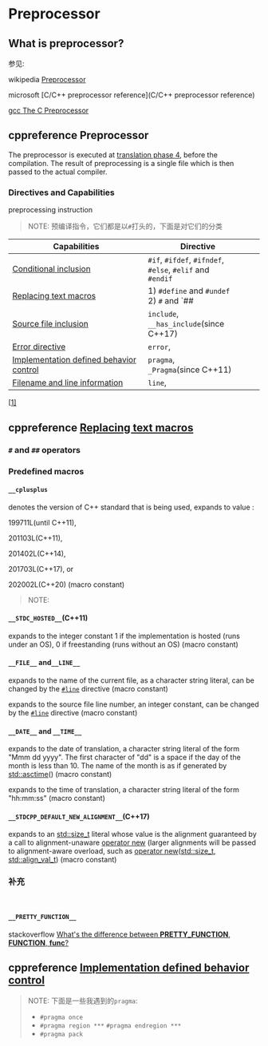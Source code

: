 # Preprocessor 

## What is preprocessor?

参见: 

wikipedia [Preprocessor](https://en.wikipedia.org/wiki/Preprocessor)



microsoft [C/C++ preprocessor reference](C/C++ preprocessor reference)



[gcc The C Preprocessor](https://gcc.gnu.org/onlinedocs/cpp/)





## cppreference Preprocessor

The preprocessor is executed at [translation phase 4](https://en.cppreference.com/w/cpp/language/translation_phases), before the compilation. The result of preprocessing is a single file which is then passed to the actual compiler.

### Directives and Capabilities

preprocessing instruction

> NOTE: 预编译指令，它们都是以`#`打头的，下面是对它们的分类

| Capabilities                                                 | Directive                                                    |      |
| ------------------------------------------------------------ | ------------------------------------------------------------ | ---- |
| [Conditional inclusion](https://en.cppreference.com/w/cpp/preprocessor/conditional) | `#if`, `#ifdef`, `#ifndef`, <br/>`#else`, `#elif` and <br/>`#endif` |      |
| [Replacing text macros](https://en.cppreference.com/w/cpp/preprocessor/replace) | 1) `#define` and `#undef` <br/>2) `#` and `##                |      |
| [Source file inclusion](https://en.cppreference.com/w/cpp/preprocessor/include) | `include`, <br/>`__has_include`(since C++17)                 |      |
| [Error directive](https://en.cppreference.com/w/cpp/preprocessor/error) | `error`,                                                     |      |
| [Implementation defined behavior control](https://en.cppreference.com/w/cpp/preprocessor/impl) | `pragma`, <br/>`_Pragma`(since C++11)                        |      |
| [Filename and line information](https://en.cppreference.com/w/cpp/preprocessor/line) | `line`,                                                      |      |

[[1\]](https://en.cppreference.com/w/cpp/preprocessor#cite_note-1)



## cppreference [Replacing text macros](https://en.cppreference.com/w/cpp/preprocessor/replace)

### `#` and `##` operators



### Predefined macros

#### `__cplusplus`

denotes the version of C++ standard that is being used, expands to value :

199711L(until C++11), 

201103L(C++11), 

201402L(C++14), 

201703L(C++17), or 

202002L(C++20) (macro constant)

> NOTE: 

#### `__STDC_HOSTED__`(C++11)

expands to the integer constant 1 if the implementation is hosted (runs under an OS), 0 if freestanding (runs without an OS) (macro constant)

#### `__FILE__`  and`__LINE__`

expands to the name of the current file, as a character string literal, can be changed by the [`#line`](https://en.cppreference.com/w/cpp/preprocessor/line) directive (macro constant)

expands to the source file line number, an integer constant, can be changed by the [`#line`](https://en.cppreference.com/w/cpp/preprocessor/line) directive (macro constant)

#### `__DATE__` and `__TIME__`

expands to the date of translation, a character string literal of the form "Mmm dd yyyy". The first character of "dd" is a space if the day of the month is less than 10. The name of the month is as if generated by [std::asctime](http://en.cppreference.com/w/cpp/chrono/c/asctime)() (macro constant)

expands to the time of translation, a character string literal of the form "hh:mm:ss" (macro constant)



#### `__STDCPP_DEFAULT_NEW_ALIGNMENT__`(C++17)

expands to an [std::size_t](https://en.cppreference.com/w/cpp/types/size_t) literal whose value is the alignment guaranteed by a call to alignment-unaware [operator new](https://en.cppreference.com/w/cpp/memory/new/operator_new) (larger alignments will be passed to alignment-aware overload, such as [operator new](http://en.cppreference.com/w/cpp/memory/new/operator_new)([std::size_t](http://en.cppreference.com/w/cpp/types/size_t), [std::align_val_t](http://en.cppreference.com/w/cpp/memory/new/align_val_t)) (macro constant)



### 补充

​	

#### `__PRETTY_FUNCTION__`

stackoverflow [What's the difference between __PRETTY_FUNCTION__, __FUNCTION__, __func__?](https://stackoverflow.com/questions/4384765/whats-the-difference-between-pretty-function-function-func)



## cppreference [Implementation defined behavior control](https://en.cppreference.com/w/cpp/preprocessor/impl)

> NOTE: 下面是一些我遇到的`pragma`:
>
> - `#pragma once`
> - `#pragma region ***`  `#pragma endregion ***`
> - `#pragma pack`


